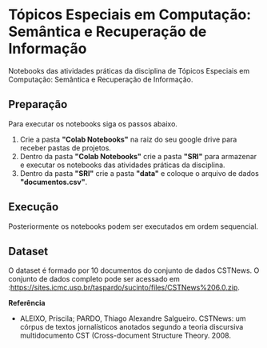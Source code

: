 # Tópicos Especiais em Computação: Semântica e Recuperação de Informação

Notebooks das atividades práticas da disciplina de Tópicos Especiais em Computação: Semântica e Recuperação de Informação.

## **Preparação**

Para executar os notebooks siga os passos abaixo.
1. Crie a pasta **"Colab Notebooks"** na raiz do seu google drive para receber pastas de projetos.
2. Dentro da pasta **"Colab Notebooks"** crie a pasta **"SRI"** para armazenar e executar os notebooks das atividades práticas da disciplina.
3. Dentro da pasta **"SRI"** crie a pasta **"data"** e coloque o arquivo de dados **"documentos.csv"**.

## **Execução**
Posteriormente os notebooks podem ser executados em ordem sequencial.


## Dataset
O dataset é formado por 10 documentos do conjunto de dados CSTNews. O conjunto de dados completo pode ser acessado em :https://sites.icmc.usp.br/taspardo/sucinto/files/CSTNews%206.0.zip.

**Referência**
- ALEIXO, Priscila; PARDO, Thiago Alexandre Salgueiro. CSTNews: um córpus de textos jornalísticos anotados segundo a teoria discursiva multidocumento CST (Cross-document Structure Theory. 2008.